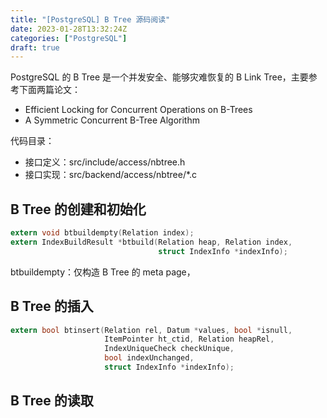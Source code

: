 ```yaml
---
title: "[PostgreSQL] B Tree 源码阅读"
date: 2023-01-28T13:32:24Z
categories: ["PostgreSQL"]
draft: true
---
```


PostgreSQL 的 B Tree 是一个并发安全、能够灾难恢复的 B Link Tree，主要参考下面两篇论文：

- Efficient Locking for Concurrent Operations on B-Trees
- A Symmetric Concurrent B-Tree Algorithm

代码目录：
- 接口定义：src/include/access/nbtree.h
- 接口实现：src/backend/access/nbtree/*.c

## B Tree 的创建和初始化

```c
extern void btbuildempty(Relation index);
extern IndexBuildResult *btbuild(Relation heap, Relation index,
								 struct IndexInfo *indexInfo);
```

btbuildempty：仅构造 B Tree 的 meta page，



## B Tree 的插入

```c
extern bool btinsert(Relation rel, Datum *values, bool *isnull,
					 ItemPointer ht_ctid, Relation heapRel,
					 IndexUniqueCheck checkUnique,
					 bool indexUnchanged,
					 struct IndexInfo *indexInfo);
```

## B Tree 的读取
